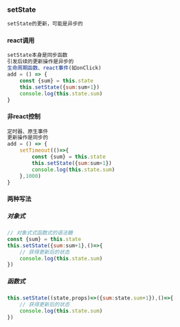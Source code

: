 ### setState

```js
setState的更新，可能是异步的
```

#### react调用

```js
setState本身是同步函数
引发后续的更新操作是异步的
生命周期函数、react事件(如onClick)
add = () => {
    const {sum} = this.state
    this.setState({sum:sum+1})
    console.log(this.state.sum)
}
```

#### 非react控制

```js
定时器、原生事件
更新操作是同步的
add = () => {
    setTimeout(()=>{
        const {sum} = this.state
        this.setState({sum:sum+1})
        console.log(this.state.sum)
    },1000)
}
```

#### 两种写法

##### 对象式

```js
// 对象式式函数式的语法糖
const {sum} = this.state
this.setState({sum:sum+1},()=>{
    // 获得更新后的状态
    console.log(this.state.sum)
})
```

##### 函数式

```js
this.setState((state,props)=>({sum:state.sum+1}),()=>{
    // 获得更新后的状态
    console.log(this.state.sum)
})
```

